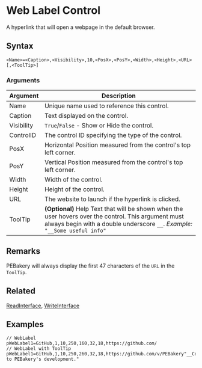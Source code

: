 # Web Label Control

A hyperlink that will open a webpage in the default browser.

## Syntax

```pebakery
<Name>=<Caption>,<Visibility>,10,<PosX>,<PosY>,<Width>,<Height>,<URL>[,<ToolTip>]
```

### Arguments

| Argument | Description |
| --- | --- |
| Name | Unique name used to reference this control. |
| Caption | Text displayed on the control. |
| Visibility | `True`/`False` - Show or Hide the control. |
| ControlID | The control ID specifying the type of the control. |
| PosX | Horizontal Position measured from the control's top left corner. |
| PosY | Vertical Position measured from the control's top left corner. |
| Width | Width of the control. |
| Height | Height of the control. |
| URL | The website to launch if the hyperlink is clicked. |
| ToolTip | **(Optional)** Help Text that will be shown when the user hovers over the control. This argument must always begin with a double underscore `__`. *Example:* `"__Some useful info"` |

## Remarks

PEBakery will always display the first 47 characters of the `URL` in the `ToolTip`.

## Related

[ReadInterface](/Commands/Interface/ReadInterface.md), [WriteInterface](/Commands/Interface/WriteInterface.md)

## Examples

```pebakery
// WebLabel
pWebLabel1=GitHub,1,10,250,160,32,18,https://github.com/
// WebLabel with ToolTip
pWebLabel1=GitHub,1,10,250,260,32,18,https://github.com/v/PEBakery"__Contribute to PEBakery's development."
```